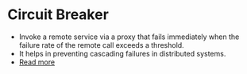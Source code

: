 # Circuit Breaker
- Invoke a remote service via a proxy that fails immediately when the failure rate of the remote call exceeds a threshold.
- It helps in preventing cascading failures in distributed systems.
- [Read more](https://microservices.io/patterns/reliability/circuit-breaker.html)